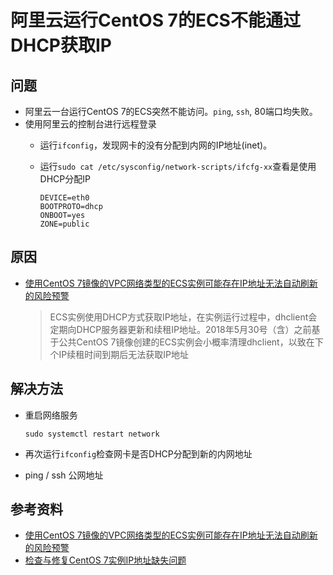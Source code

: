 # 阿里云运行CentOS 7的ECS不能通过DHCP获取IP

## 问题
* 阿里云一台运行CentOS 7的ECS突然不能访问。`ping`, `ssh`, 80端口均失败。
* 使用阿里云的控制台进行远程登录
  * 运行`ifconfig`，发现网卡的没有分配到内网的IP地址(inet)。
  * 运行`sudo cat /etc/sysconfig/network-scripts/ifcfg-xx`查看是使用DHCP分配IP
   
        DEVICE=eth0
        BOOTPROTO=dhcp
        ONBOOT=yes
        ZONE=public
   
## 原因
* [使用CentOS 7镜像的VPC网络类型的ECS实例可能存在IP地址无法自动刷新的风险预警](https://help.aliyun.com/noticelist/articleid/1000051501.html)
   > ECS实例使用DHCP方式获取IP地址，在实例运行过程中，dhclient会定期向DHCP服务器更新和续租IP地址。2018年5月30号（含）之前基于公共CentOS 7镜像创建的ECS实例会小概率清理dhclient，以致在下个IP续租时间到期后无法获取IP地址

## 解决方法
* 重启网络服务

  `sudo systemctl restart network`
* 再次运行`ifconfig`检查网卡是否DHCP分配到新的内网地址
* ping / ssh 公网地址

## 参考资料
* [使用CentOS 7镜像的VPC网络类型的ECS实例可能存在IP地址无法自动刷新的风险预警](https://help.aliyun.com/noticelist/articleid/1000051501.html)
* [检查与修复CentOS 7实例IP地址缺失问题](https://help.aliyun.com/knowledge_detail/94181.html?spm=a2c4g.11174386.n2.3.39aa1051ett8GF)
